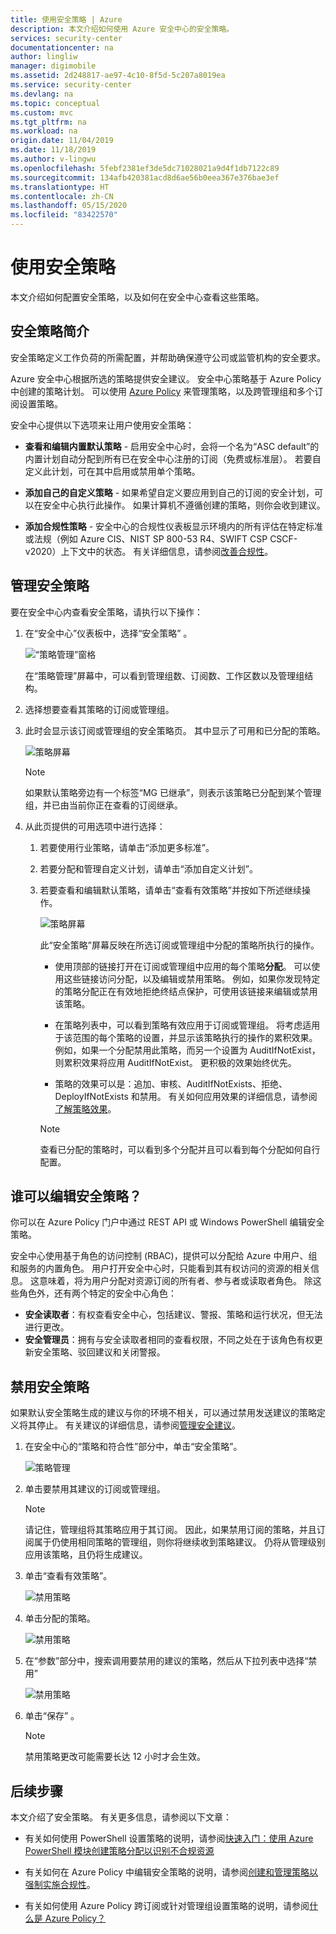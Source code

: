 ```yaml
---
title: 使用安全策略 | Azure
description: 本文介绍如何使用 Azure 安全中心的安全策略。
services: security-center
documentationcenter: na
author: lingliw
manager: digimobile
ms.assetid: 2d248817-ae97-4c10-8f5d-5c207a8019ea
ms.service: security-center
ms.devlang: na
ms.topic: conceptual
ms.custom: mvc
ms.tgt_pltfrm: na
ms.workload: na
origin.date: 11/04/2019
ms.date: 11/18/2019
ms.author: v-lingwu
ms.openlocfilehash: 5febf2381ef3de5dc71028021a9d4f1db7122c89
ms.sourcegitcommit: 134afb420381acd8d6ae56b0eea367e376bae3ef
ms.translationtype: HT
ms.contentlocale: zh-CN
ms.lasthandoff: 05/15/2020
ms.locfileid: "83422570"
---
```

# <a name="working-with-security-policies"></a>使用安全策略

本文介绍如何配置安全策略，以及如何在安全中心查看这些策略。 

## <a name="introduction-to-security-policies"></a>安全策略简介

安全策略定义工作负荷的所需配置，并帮助确保遵守公司或监管机构的安全要求。

Azure 安全中心根据所选的策略提供安全建议。 安全中心策略基于 Azure Policy 中创建的策略计划。 可以使用 [Azure Policy](../governance/policy/overview.md) 来管理策略，以及跨管理组和多个订阅设置策略。

安全中心提供以下选项来让用户使用安全策略：

* **查看和编辑内置默认策略** - 启用安全中心时，会将一个名为“ASC default”的内置计划自动分配到所有已在安全中心注册的订阅（免费或标准层）。 若要自定义此计划，可在其中启用或禁用单个策略。

* **添加自己的自定义策略** - 如果希望自定义要应用到自己的订阅的安全计划，可以在安全中心执行此操作。 如果计算机不遵循创建的策略，则你会收到建议。

* **添加合规性策略** - 安全中心的合规性仪表板显示环境内的所有评估在特定标准或法规（例如 Azure CIS、NIST SP 800-53 R4、SWIFT CSP CSCF-v2020）上下文中的状态。 有关详细信息，请参阅[改善合规性](security-center-compliance-dashboard.md)。


## <a name="managing-your-security-policies"></a>管理安全策略

要在安全中心内查看安全策略，请执行以下操作：

1. 在“安全中心”仪表板中，选择“安全策略” 。

    ![“策略管理”窗格](./media/security-center-policies/security-center-policy-mgt.png)

   在“策略管理”屏幕中，可以看到管理组数、订阅数、工作区数以及管理组结构。

1. 选择想要查看其策略的订阅或管理组。

1. 此时会显示该订阅或管理组的安全策略页。 其中显示了可用和已分配的策略。

   ![策略屏幕](./media/tutorial-security-policy/security-policy-page.png)

    > [!NOTE]
    > 如果默认策略旁边有一个标签“MG 已继承”，则表示该策略已分配到某个管理组，并已由当前你正在查看的订阅继承。


1. 从此页提供的可用选项中进行选择：

    1. 若要使用行业策略，请单击“添加更多标准”。

    1. 若要分配和管理自定义计划，请单击“添加自定义计划”。

    1. 若要查看和编辑默认策略，请单击“查看有效策略”并按如下所述继续操作。 

       ![策略屏幕](./media/security-center-policies/policy-screen.png)
       
       此“安全策略”屏幕反映在所选订阅或管理组中分配的策略所执行的操作。
       
       * 使用顶部的链接打开在订阅或管理组中应用的每个策略**分配**。 可以使用这些链接访问分配，以及编辑或禁用策略。 例如，如果你发现特定的策略分配正在有效地拒绝终结点保护，可使用该链接来编辑或禁用该策略。
       
       * 在策略列表中，可以看到策略有效应用于订阅或管理组。 将考虑适用于该范围的每个策略的设置，并显示该策略执行的操作的累积效果。 例如，如果一个分配禁用此策略，而另一个设置为 AuditIfNotExist，则累积效果将应用 AuditIfNotExist。 更积极的效果始终优先。
       
       * 策略的效果可以是：追加、审核、AuditIfNotExists、拒绝、DeployIfNotExists 和禁用。 有关如何应用效果的详细信息，请参阅[了解策略效果](../governance/policy/concepts/effects.md)。

       > [!NOTE]
       > 查看已分配的策略时，可以看到多个分配并且可以看到每个分配如何自行配置。


## <a name="who-can-edit-security-policies"></a>谁可以编辑安全策略？

你可以在 Azure Policy 门户中通过 REST API 或 Windows PowerShell 编辑安全策略。

安全中心使用基于角色的访问控制 (RBAC)，提供可以分配给 Azure 中用户、组和服务的内置角色。 用户打开安全中心时，只能看到其有权访问的资源的相关信息。 这意味着，将为用户分配对资源订阅的所有者、参与者或读取者角色。   除这些角色外，还有两个特定的安全中心角色：

- **安全读取者**：有权查看安全中心，包括建议、警报、策略和运行状况，但无法进行更改。
- **安全管理员**：拥有与安全读取者相同的查看权限，不同之处在于该角色有权更新安全策略、驳回建议和关闭警报。


## <a name="disable-security-policies"></a>禁用安全策略
如果默认安全策略生成的建议与你的环境不相关，可以通过禁用发送建议的策略定义将其停止。
有关建议的详细信息，请参阅[管理安全建议](security-center-recommendations.md)。

1. 在安全中心的“策略和符合性”部分中，单击“安全策略”。

   ![策略管理](./media/tutorial-security-policy/policy-management.png)

2. 单击要禁用其建议的订阅或管理组。

   > [!NOTE]
   > 请记住，管理组将其策略应用于其订阅。 因此，如果禁用订阅的策略，并且订阅属于仍使用相同策略的管理组，则你将继续收到策略建议。 仍将从管理级别应用该策略，且仍将生成建议。

1. 单击“查看有效策略”。

   ![禁用策略](./media/tutorial-security-policy/view-effective-policy.png)

1. 单击分配的策略。

   ![禁用策略](./media/tutorial-security-policy/security-policy.png)

1. 在“参数”部分中，搜索调用要禁用的建议的策略，然后从下拉列表中选择“禁用”

   ![禁用策略](./media/tutorial-security-policy/disable-policy.png)

1. 单击“保存” 。

   > [!NOTE]
   > 禁用策略更改可能需要长达 12 小时才会生效。



## <a name="next-steps"></a>后续步骤
本文介绍了安全策略。 有关更多信息，请参阅以下文章：

* 有关如何使用 PowerShell 设置策略的说明，请参阅[快速入门：使用 Azure PowerShell 模块创建策略分配以识别不合规资源](../governance/policy/assign-policy-powershell.md)

* 有关如何在 Azure Policy 中编辑安全策略的说明，请参阅[创建和管理策略以强制实施合规性](../governance/policy/tutorials/create-and-manage.md)。

* 有关如何使用 Azure Policy 跨订阅或针对管理组设置策略的说明，请参阅[什么是 Azure Policy？](../governance/policy/overview.md)